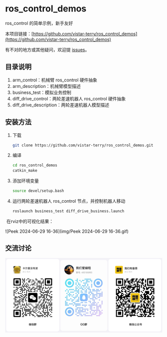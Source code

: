 # ros_control_demos

ros_control 的简单示例，新手友好

本项目链接：[https://github.com/vistar-terry/ros_control_demos](https://github.com/vistar-terry/ros_control_demos)

有不对的地方或其他疑问，欢迎提 [issues](https://github.com/vistar-terry/ros_control_demos/issues)。



## 目录说明

1. arm_control：机械臂 ros_control 硬件抽象
2. arm_description：机械臂模型描述
3. business_test：模拟业务控制
4. diff_drive_control：两轮差速机器人 ros_control 硬件抽象
5. diff_drive_description：两轮差速机器人模型描述



## 安装方法

1. 下载

    ```bash
    git clone https://github.com/vistar-terry/ros_control_demos.git
    ```

2. 编译

    ```bash
    cd ros_control_demos
    catkin_make
    ```

3. 添加环境变量

    ```bash
    source devel/setup.bash
    ```

4. 运行两轮差速机器人 ros_control 节点，并控制机器人移动

    ```bash
    roslaunch business_test diff_drive_business.launch
    ```

​		在rviz中的可视化结果：

![Peek 2024-06-29 16-36](img/Peek 2024-06-29 16-36.gif)



## 交流讨论



![git](img/git.png)

















